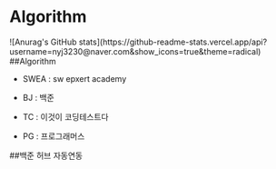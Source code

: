 # Algorithm
<div>
![Anurag's GitHub stats](https://github-readme-stats.vercel.app/api?username=nyj3230@naver.com&show_icons=true&theme=radical)
</div>
<div>
##Algorithm

- SWEA : sw epxert academy

- BJ : 백준

- TC : 이것이 코딩테스트다

- PG : 프로그래머스

</div>
<div>
##백준 허브 자동연동
</div>
